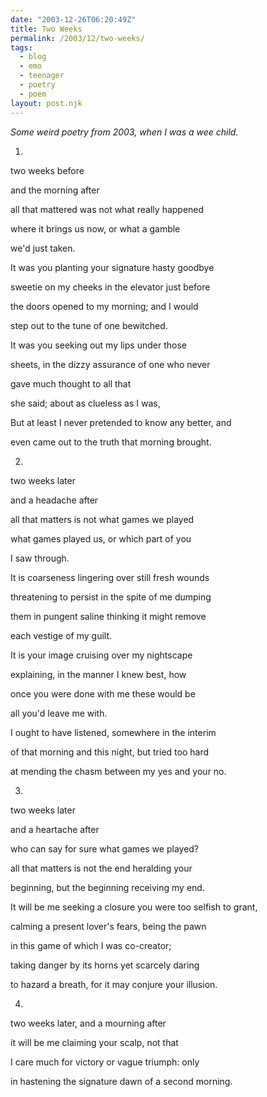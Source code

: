 ```yaml
---
date: "2003-12-26T06:20:49Z"
title: Two Weeks
permalink: /2003/12/two-weeks/
tags:
  - blog
  - emo
  - teenager
  - poetry
  - poem
layout: post.njk
---
```


_Some weird poetry from 2003, when I was a wee child._

1.

two weeks before

and the morning after

all that mattered was not what really happened

where it brings us now, or what a gamble

we'd just taken.

It was you planting your signature hasty goodbye

sweetie on my cheeks in the elevator just before

the doors opened to my morning; and I would

step out to the tune of one bewitched.

It was you seeking out my lips under those

sheets, in the dizzy assurance of one who never

gave much thought to all that

she said; about as clueless as I was,

But at least I never pretended to know any better, and

even came out to the truth that morning brought.

2.

two weeks later

and a headache after

all that matters is not what games we played

what games played us, or which part of you

I saw through.

It is coarseness lingering over still fresh wounds

threatening to persist in the spite of me dumping

them in pungent saline thinking it might remove

each vestige of my guilt.

It is your image cruising over my nightscape

explaining, in the manner I knew best, how

once you were done with me these would be

all you'd leave me with.

I ought to have listened, somewhere in the interim

of that morning and this night, but tried too hard

at mending the chasm between my yes and your no.

3.

two weeks later

and a heartache after

who can say for sure what games we played?

all that matters is not the end heralding your

beginning, but the beginning receiving my end.

It will be me seeking a closure you were too selfish to grant,

calming a present lover's fears, being the pawn

in this game of which I was co-creator;

taking danger by its horns yet scarcely daring

to hazard a breath, for it may conjure your illusion.

4.

two weeks later, and a mourning after

it will be me claiming your scalp, not that

I care much for victory or vague triumph: only

in hastening the signature dawn of a second morning.
